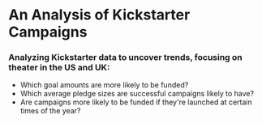 # An Analysis of Kickstarter Campaigns 
### Analyzing Kickstarter data to uncover trends, focusing on theater in the US and UK:
* Which goal amounts are more likely to be funded?
* Which average pledge sizes are successful campaigns likely to have?
* Are campaigns more likely to be funded if they're launched at certain times of the year?

